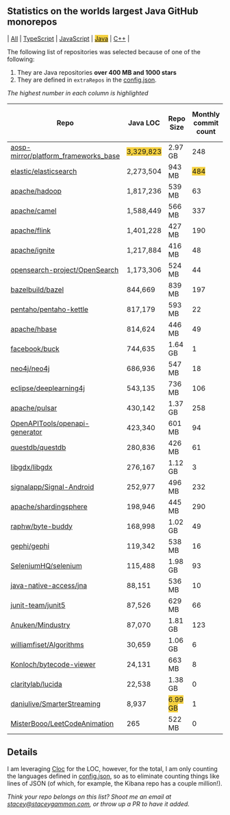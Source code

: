 
## Statistics on the worlds largest Java GitHub monorepos

| [All](./index.html) | [TypeScript](./TypeScript.md) | [JavaScript](./JavaScript.md) | <span style="background-color: #F4D03F">[Java](./Java.md)</span> | [C++](./C++.md) | 

The following list of repositories was selected because of one of the following:
1. They are Java repositories **over 400 MB and 1000 stars**
2. They are defined in `extraRepos` in the [config.json](https://github.com/stacey-gammon/repo-stats/blob/main/config.json).

_The highest number in each column is highlighted_

| Repo | Java LOC | Repo Size | Monthly commit count | 🤓 Monthly committer count | ★ Stars count | 👁 Watchers count |
| -----|----------------------|-----------|------------------|----------------|----------|----------------|
| [aosp-mirror/platform_frameworks_base](https://github.com/aosp-mirror/platform_frameworks_base) |  <span style="background-color: #F4D03F">3,329,823</span> | 2.97 GB | 248 | 🤓 <span style="background-color: #F4D03F">115</span> | ★ 9791 | 👁 9791 |
| [elastic/elasticsearch](https://github.com/elastic/elasticsearch) |  2,273,504 | 943 MB | <span style="background-color: #F4D03F">484</span> | 🤓 83 | ★ 57244 | 👁 57244 |
| [apache/hadoop](https://github.com/apache/hadoop) |  1,817,236 | 539 MB | 63 | 🤓 29 | ★ 12089 | 👁 12089 |
| [apache/camel](https://github.com/apache/camel) |  1,588,449 | 566 MB | 337 | 🤓 41 | ★ 3988 | 👁 3988 |
| [apache/flink](https://github.com/apache/flink) |  1,401,228 | 427 MB | 190 | 🤓 65 | ★ 17564 | 👁 17564 |
| [apache/ignite](https://github.com/apache/ignite) |  1,217,884 | 416 MB | 48 | 🤓 26 | ★ 4007 | 👁 4007 |
| [opensearch-project/OpenSearch](https://github.com/opensearch-project/OpenSearch) |  1,173,306 | 524 MB | 44 | 🤓 19 | ★ 4101 | 👁 4101 |
| [bazelbuild/bazel](https://github.com/bazelbuild/bazel) |  844,669 | 839 MB | 197 | 🤓 57 | ★ 17633 | 👁 17633 |
| [pentaho/pentaho-kettle](https://github.com/pentaho/pentaho-kettle) |  817,179 | 593 MB | 22 | 🤓 10 | ★ 5348 | 👁 5348 |
| [apache/hbase](https://github.com/apache/hbase) |  814,624 | 446 MB | 49 | 🤓 21 | ★ 4263 | 👁 4263 |
| [facebook/buck](https://github.com/facebook/buck) |  744,635 | 1.64 GB | 1 | 🤓 1 | ★ 8134 | 👁 8134 |
| [neo4j/neo4j](https://github.com/neo4j/neo4j) |  686,936 | 547 MB | 18 | 🤓 11 | ★ 9493 | 👁 9493 |
| [eclipse/deeplearning4j](https://github.com/eclipse/deeplearning4j) |  543,135 | 736 MB | 106 | 🤓 3 | ★ 12249 | 👁 12249 |
| [apache/pulsar](https://github.com/apache/pulsar) |  430,142 | 1.37 GB | 258 | 🤓 60 | ★ 9919 | 👁 9919 |
| [OpenAPITools/openapi-generator](https://github.com/OpenAPITools/openapi-generator) |  423,340 | 601 MB | 94 | 🤓 46 | ★ 10348 | 👁 10348 |
| [questdb/questdb](https://github.com/questdb/questdb) |  280,836 | 426 MB | 61 | 🤓 13 | ★ 7082 | 👁 7082 |
| [libgdx/libgdx](https://github.com/libgdx/libgdx) |  276,167 | 1.12 GB | 3 | 🤓 4 | ★ 19267 | 👁 19267 |
| [signalapp/Signal-Android](https://github.com/signalapp/Signal-Android) |  252,977 | 496 MB | 232 | 🤓 8 | ★ 21483 | 👁 21483 |
| [apache/shardingsphere](https://github.com/apache/shardingsphere) |  198,946 | 445 MB | 290 | 🤓 34 | ★ 14860 | 👁 14860 |
| [raphw/byte-buddy](https://github.com/raphw/byte-buddy) |  168,998 | 1.02 GB | 49 | 🤓 1 | ★ 4607 | 👁 4607 |
| [gephi/gephi](https://github.com/gephi/gephi) |  119,342 | 538 MB | 16 | 🤓 2 | ★ 4507 | 👁 4507 |
| [SeleniumHQ/selenium](https://github.com/SeleniumHQ/selenium) |  115,488 | 1.98 GB | 93 | 🤓 20 | ★ 22100 | 👁 22100 |
| [java-native-access/jna](https://github.com/java-native-access/jna) |  88,151 | 536 MB | 10 | 🤓 4 | ★ 6846 | 👁 6846 |
| [junit-team/junit5](https://github.com/junit-team/junit5) |  87,526 | 629 MB | 66 | 🤓 8 | ★ 4894 | 👁 4894 |
| [Anuken/Mindustry](https://github.com/Anuken/Mindustry) |  87,070 | 1.81 GB | 123 | 🤓 30 | ★ 12942 | 👁 12942 |
| [williamfiset/Algorithms](https://github.com/williamfiset/Algorithms) |  30,659 | 1.06 GB | 6 | 🤓 2 | ★ 11353 | 👁 11353 |
| [Konloch/bytecode-viewer](https://github.com/Konloch/bytecode-viewer) |  24,131 | 663 MB | 8 | 🤓 3 | ★ 12543 | 👁 12543 |
| [claritylab/lucida](https://github.com/claritylab/lucida) |  22,538 | 1.38 GB | 0 | 🤓 0 | ★ 4832 | 👁 4832 |
| [daniulive/SmarterStreaming](https://github.com/daniulive/SmarterStreaming) |  8,937 | <span style="background-color: #F4D03F">6.99 GB</span> | 1 | 🤓 1 | ★ 9786 | 👁 9786 |
| [MisterBooo/LeetCodeAnimation](https://github.com/MisterBooo/LeetCodeAnimation) |  265 | 522 MB | 0 | 🤓 0 | ★ <span style="background-color: #F4D03F">67748</span> | 👁 <span style="background-color: #F4D03F">67748</span> |

## Details

  I am leveraging [Cloc](https://github.com/AlDanial/cloc) for the LOC, however, for the total, I am only counting the languages defined in [config.json](https://github.com/stacey-gammon/repo-stats/blob/main/config.json), so as to eliminate counting things like lines of JSON (of which, for example, the Kibana repo has a couple million!).

_Think your repo belongs on this list? Shoot me an email at stacey@staceygammon.com, or throw up a PR to have it added._
